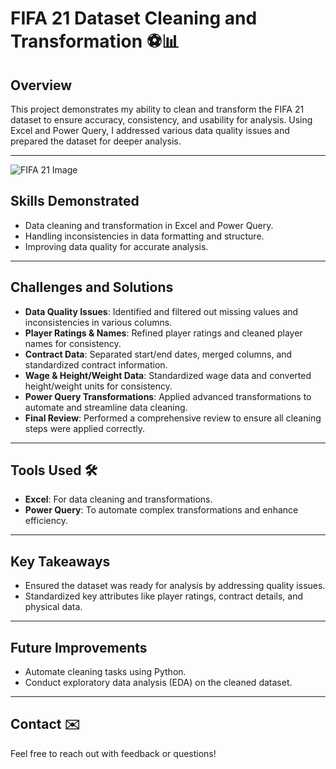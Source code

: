 # FIFA 21 Dataset Cleaning and Transformation ⚽📊

## **Overview**  
This project demonstrates my ability to clean and transform the FIFA 21 dataset to ensure accuracy, consistency, and usability for analysis. Using Excel and Power Query, I addressed various data quality issues and prepared the dataset for deeper analysis.

---

![FIFA 21 Image](link_to_image_or_local_image)


## **Skills Demonstrated**  
- Data cleaning and transformation in Excel and Power Query.  
- Handling inconsistencies in data formatting and structure.  
- Improving data quality for accurate analysis.

---

## **Challenges and Solutions**  

- **Data Quality Issues**: Identified and filtered out missing values and inconsistencies in various columns.  
- **Player Ratings & Names**: Refined player ratings and cleaned player names for consistency.  
- **Contract Data**: Separated start/end dates, merged columns, and standardized contract information.  
- **Wage & Height/Weight Data**: Standardized wage data and converted height/weight units for consistency.  
- **Power Query Transformations**: Applied advanced transformations to automate and streamline data cleaning.  
- **Final Review**: Performed a comprehensive review to ensure all cleaning steps were applied correctly.

---

## **Tools Used** 🛠️  
- **Excel**: For data cleaning and transformations.  
- **Power Query**: To automate complex transformations and enhance efficiency.

---

## **Key Takeaways**  
- Ensured the dataset was ready for analysis by addressing quality issues.  
- Standardized key attributes like player ratings, contract details, and physical data.  

---

## **Future Improvements**  
- Automate cleaning tasks using Python.  
- Conduct exploratory data analysis (EDA) on the cleaned dataset.

---

## **Contact** ✉️  
Feel free to reach out with feedback or questions!  
